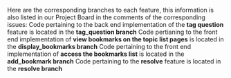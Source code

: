 Here are the  corresponding branches to each feature, this information is also listed in our Project Board in the comments of the corresponding issues: 
      Code pertaining to the back end implementation of the **tag question** feature is located in the **tag_question branch**
      Code pertianing to the front end implementation of **view bookmarks on the topic list pages** is located in the **display_bookmarks branch**
      Code pertaining to the front end implementation of **access the bookmarks list** is located in the **add_bookmark branch**
      Code pertaining to the **resolve** feature is located in the **resolve branch**
